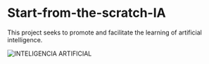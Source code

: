 # Start-from-the-scratch-IA

This project seeks to promote and facilitate the learning of artificial intelligence.

![INTELIGENCIA ARTIFICIAL](https://user-images.githubusercontent.com/76889417/157799030-dba55b2c-77b4-401a-a180-7c5e766493ec.png)

